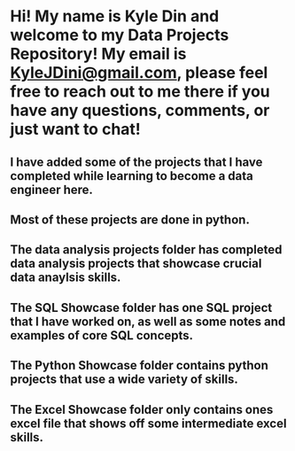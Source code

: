 # Hi! My name is Kyle Din and welcome to my Data Projects Repository! My email is KyleJDini@gmail.com, please feel free to reach out to me there if you have any questions, comments, or just want to chat!
## I have added some of the projects that I have completed while learning to become a data engineer here.
## Most of these projects are done in python.
## The data analysis projects folder has completed data analysis projects that showcase crucial data anaylsis skills.
## The SQL Showcase folder has one SQL project that I have worked on, as well as some notes and examples of core SQL concepts.
## The Python Showcase folder contains python projects that use a wide variety of skills.
## The Excel Showcase folder only contains ones excel file that shows off some intermediate excel skills.
